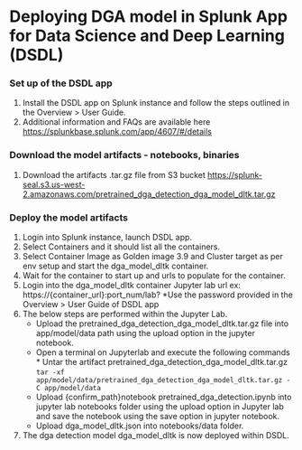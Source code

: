 Deploying DGA model in Splunk App for Data Science and Deep Learning (DSDL) 
===========================================================================

### Set up of the DSDL app


1. Install the DSDL app on Splunk instance and follow the steps outlined in the Overview > User Guide.
2. Additional information and FAQs are available here https://splunkbase.splunk.com/app/4607/#/details

### Download the model artifacts - notebooks, binaries

1. Download the artifacts .tar.gz file from S3 bucket https://splunk-seal.s3.us-west-2.amazonaws.com/pretrained_dga_detection_dga_model_dltk.tar.gz

### Deploy the model artifacts

1. Login into Splunk instance, launch DSDL app.
2. Select Containers and it should list all the containers.
3. Select Container Image as Golden image 3.9 and Cluster target as per env setup and start the dga_model_dltk container.
4. Wait for the container to start up and urls to populate for the container.
5. Login into the dga_model_dltk container Jupyter lab url ex: https://{container_url}:port_num/lab? 
   *Use the password provided in the Overview > User Guide of DSDL app
6. The below steps are performed within the Jupyter Lab.
    * Upload the pretrained_dga_detection_dga_model_dltk.tar.gz file into app/model/data path using the upload option in the jupyter notebook.
    * Open a terminal on Jupyterlab and execute the following commands
   			* Untar the artifact pretrained_dga_detection_dga_model_dltk.tar.gz
				```
				tar -xf app/model/data/pretrained_dga_detection_dga_model_dltk.tar.gz -C app/model/data
				```
	* Upload {confirm_path}notebook pretrained_dga_detection.ipynb into jupyter lab notebooks folder using the upload option in Jupyter lab and save the notebook using the save option in jupyter notebook.
    * Upload dga_model_dltk.json into notebooks/data folder.
 7. The dga detection model dga_model_dltk is now deployed within DSDL.